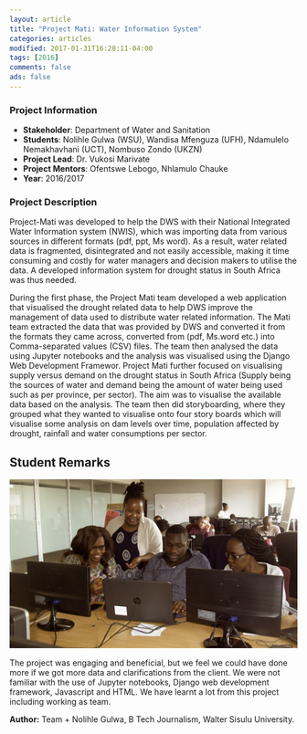 ```yaml
---
layout: article
title: "Project Mati: Water Information System"
categories: articles
modified: 2017-01-31T16:28:11-04:00
tags: [2016]
comments: false
ads: false
---
```



### Project Information

* **Stakeholder**: Department of Water and Sanitation
* **Students**: Nolihle Gulwa (WSU), Wandisa Mfenguza (UFH), Ndamulelo Nemakhavhani (UCT), Nombuso Zondo (UKZN)
* **Project Lead**: Dr. Vukosi Marivate
* **Project Mentors**: Ofentswe Lebogo, Nhlamulo Chauke
* **Year**: 2016/2017

### Project Description

Project-Mati was developed to help the DWS with their National Integrated Water Information system (NWIS), which was importing data from various sources in different formats (pdf, ppt,  Ms word). As a result, water related data is fragmented, disintegrated and not easily accessible, making it time consuming and costly for water managers and decision makers to utilise the data. A developed information system for drought status in South Africa was thus needed.

During the first phase, the Project Mati team developed a web application that visualised the drought related data to help DWS improve the management of data used to distribute water related information. The Mati team extracted the data that was provided by DWS and converted it from the formats they came across, converted from (pdf, Ms.word etc.) into Comma-separated values (CSV) files. The team then analysed the data using Jupyter notebooks and the analysis was visualised using the Django Web Development Framewor. Project Mati further focused on visualising supply versus demand on the drought status in South Africa (Supply being the sources of water and demand being the amount of water being used such as per province, per sector). The aim was to visualise the available data based on the analysis. The team then did storyboarding, where they grouped what they wanted to visualise onto four story boards which will visualise some analysis on dam levels over time, population affected by drought, rainfall and  water consumptions per sector.

## Student Remarks

![Team](/images/project-mati-team.jpg)

The project was engaging and beneficial, but we feel we could have done more if we got more data and clarifications from the client. We were not familiar with the use of Jupyter notebooks, Django web development framework, Javascript and HTML. We have learnt a lot from this project including working as team.

**Author:** Team + Nolihle Gulwa, B Tech Journalism, Walter Sisulu University.
